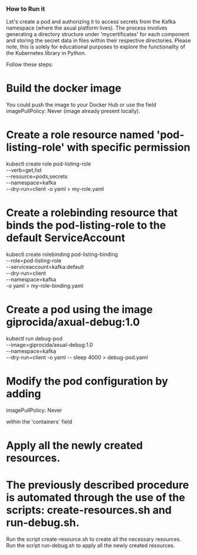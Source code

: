 ### How to Run it ###

Let's create a pod and authorizing it to access secrets from the Kafka namespace 
(where the axual platform lives). The process involves generating a directory structure 
under 'mycertificates' for each component and storing the secret data in files within 
their respective directories. Please note, this is solely for educational purposes to explore the functionality of the 
Kubernetes library in Python.

Follow these steps:


# Build the docker image



You could push the image to your Docker Hub or use the field imagePullPolicy: Never (image 
already present locally).


# Create a role resource named 'pod-listing-role' with specific permission

kubectl create role pod-listing-role \
  --verb=get,list \
  --resource=pods,secrets \
  --namespace=kafka \
  --dry-run=client -o yaml > my-role.yaml


# Create a rolebinding resource that binds the pod-listing-role to the default ServiceAccount

kubectl create rolebinding pod-listing-binding \
  --role=pod-listing-role \
  --serviceaccount=kafka:default \
  --dry-run=client \
  --namespace=kafka \
  -o yaml > my-role-binding.yaml


# Create a pod using the image giprocida/axual-debug:1.0 

kubectl run debug-pod \
  --image=giprocida/axual-debug:1.0 \
  --namespace=kafka \
  --dry-run=client -o yaml -- sleep 4000 > debug-pod.yaml

# Modify the pod configuration by adding

imagePullPolicy: Never 

within the 'containers' field

# Apply all the newly created resources.


# The previously described procedure is automated through the use of the scripts: create-resources.sh and run-debug.sh.

Run the script create-resource.sh to create all the necessary resources.
Run the script run-debug.sh to apply all the newly created resources.

